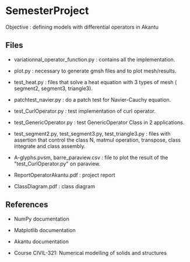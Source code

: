 # SemesterProject
 Objective : defining models with differential operators in Akantu
## Files 
- variationnal_operator_function.py : contains all the implementation.

- plot.py : necessary to generate gmsh files and to plot mesh/results.
  
- test_heat.py : files that solve a heat equation with 3 types of mesh ( segment2, segment3, triangle3).
  
- patchtest_navier.py : do a patch test for Navier-Cauchy equation.

- test_CurlOperator.py : test implementation of curl operator.

- test_GenericOperator.py : test GenericOperator Class in 2 applications.
  
- test_segment2.py, test_segment3.py, test_triangle3.py : files with assertion that control the class N, matmul operation, transpose, class integrate and class assembly.

- A-glyphs.pvsm, barre_paraview.csv : file to plot the result of the "test_CurlOperator.py" on paraview.

- ReportOperatorAkantu.pdf : project report

- ClassDiagram.pdf : class diagram
## References
- NumPy documentation
  
- Matplotlib documentation

- Akantu documentation

- Course CIVIL-321: Numerical modelling of solids and structures
